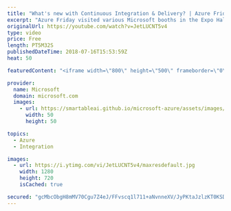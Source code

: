 ```yaml
---
title: "What's new with Continuous Integration & Delivery? | Azure Friday at Build 2018"
excerpt: "Azure Friday visited various Microsoft booths in the Expo Hall at Build 2018 to learn what's new. In this episode, Donovan Brown chats with Abel Wang about continuous integration/continuous delivery (CI/CD).  For more information, see:  • DevOps Resource Center https://aka.ms/azfr/432/01  • Visual Studio"
originalUrl: https://youtube.com/watch?v=JetLUCNT5v4
type: video
price: Free
length: PT5M32S
publishedDateTime: 2018-07-16T15:53:59Z
heat: 50

featuredContent: "<iframe width=\"800\" height=\"500\" frameborder=\"0\" src=\"https://www.youtube.com/embed/JetLUCNT5v4\" allow=\"accelerometer; autoplay; encrypted-media; gyroscope; picture-in-picture\" allowfullscreen></iframe>"

provider:
  name: Microsoft
  domain: microsoft.com
  images:
    - url: https://smartableai.github.io/microsoft-azure/assets/images/organizations/microsoft.com-50x50.jpg
      width: 50
      height: 50

topics:
  - Azure
  - Integration

images:
  - url: https://i.ytimg.com/vi/JetLUCNT5v4/maxresdefault.jpg
    width: 1280
    height: 720
    isCached: true

secured: "gcMbcObgH8mMV70Cgu7Z4eJ/FFvscq1l711+aNvnneXV/JyPKtaJzlzKT0KSDBQ62POlNhN2ia3RxSt2zvaCZhBrOUzChGy0ZCvFTS/y4ZVVNtafz5v2D6KH5z9pH6V++cRGPpLQ1NXpulc3U01O5Cb1LM6X/Fm2PtGlKuvi/pMrH6/I7tYvVfb2qiwoCMyya+vF0CYUquaSgyHpS7mEMcueEPETaBkQDqR8918rGX/MEtHu6EZjSNWqskDY4/E0TIWG2inCZBsMsFrAI/XgzCLsZaXxifnCcqWDlRhkNkY3KYgCmP/QhOnBIUF1m2gp0cwW/WtBH7RkL+xTplt6HDbYWjwEcyZgVa8NxsX9gR/y4DKzt/t1DdfVq9q8jBK3uoTprQhdaLGYOTZNleMcSdiHMA9RDVRuen7RdT2HE/8=;nWjnJbRFvo7WFH1iLj3AnQ=="
---
```


